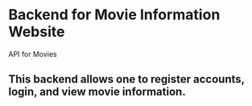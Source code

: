 # Backend for Movie Information Website

API for Movies

## This backend allows one to register accounts, login, and view movie information.  
